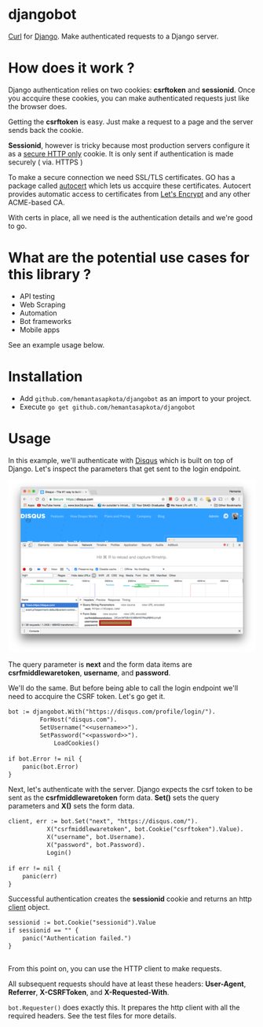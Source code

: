 # djangobot
[Curl](https://curl.haxx.se/) for [Django](https://www.djangoproject.com/). Make authenticated requests to a Django server.

# How does it work ?

Django authentication relies on two cookies: **csrftoken** and **sessionid**. Once you accquire these cookies, you can make authenticated requests just like the browser does.

Getting the **csrftoken** is easy. Just make a request to a page and the server sends back the cookie. 

**Sessionid**, however is tricky because most production servers configure it as a [secure HTTP only](https://docs.djangoproject.com/en/1.11/ref/settings/#std:setting-SESSION_COOKIE_SECURE) cookie. It is only sent if authentication is made securely ( via. HTTPS )

To make a secure connection we need SSL/TLS certificates. GO has a package called [autocert](https://godoc.org/golang.org/x/crypto/acme/autocert) which lets us accquire these certificates. Autocert provides automatic access to certificates from [Let's Encrypt](https://letsencrypt.org/) and any other ACME-based CA.

With certs in place, all we need is the authentication details and we're good to go.

# What are the potential use cases for this library ?

* API testing
* Web Scraping
* Automation
* Bot frameworks
* Mobile apps

See an example usage below.

# Installation

* Add ```github.com/hemantasapkota/djangobot``` as an import to your project.
* Execute ```go get github.com/hemantasapkota/djangobot```

# Usage
In this example, we'll authenticate with [Disqus](https://disqus.com/) which is built on top of Django. Let's inspect the parameters that get sent to the login endpoint.

![](disqus.png)

The query parameter is **next** and the form data items are **csrfmiddlewaretoken**, **username**, and **password**.

We'll do the same. But before being able to call the login endpoint we'll need to accquire the CSRF token. Let's go get it.

```
bot := djangobot.With("https://disqus.com/profile/login/").
		 ForHost("disqus.com").
		 SetUsername("<<username>>").
		 SetPassword("<<password>>").
         	 LoadCookies()

if bot.Error != nil {
	panic(bot.Error)
}
```

Next, let's authenticate with the server. Django expects the csrf token to be sent as the **csrfmiddlewaretoken** form data. **Set()** sets the query parameters and **X()** sets the form data.

```
client, err := bot.Set("next", "https://disqus.com/").
		   X("csrfmiddlewaretoken", bot.Cookie("csrftoken").Value).
		   X("username", bot.Username).
		   X("password", bot.Password).
		   Login()

if err != nil {
	panic(err)
}
```

Successful authentication creates the **sessionid** cookie and returns an http [client](https://github.com/parnurzeal/gorequest) object.

```	 
sessionid := bot.Cookie("sessionid").Value
if sessionid == "" {
    panic("Authentication failed.")
}
  
```

From this point on, you can use the HTTP client to make requests.

All subsequent requests should have at least these headers: **User-Agent**, **Referrer**, **X-CSRFToken**, and **X-Requested-With**.

```bot.Requester()``` does exactly this. It prepares the http client with all the required headers. See the test files for more details.

